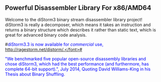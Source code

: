 Powerful Disassembler Library For x86/AMD64
-----------

Welcome to the diStorm3 binary stream disassembler library project!
diStorm3 is really a decomposer, which means it takes an instruction and returns a binary structure which describes it rather than static text, which is great for advanced binary code analysis.

#<font color="blue">diStorm3.3 is now available for <i>commercial</i> use, http://ragestorm.net/distorm/.</font>#

"We benchmarked five popular open-source disassembly libraries and chose diStorm3, which had the best performance (and furthermore, has complete 64-bit support).", July 2014, Quoting David Williams-King in his Thesis about Binary Shuffling.
